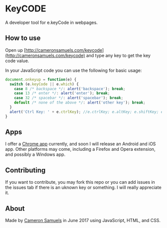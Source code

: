 # KeyCODE
A developer tool for e.keyCode in webpages.

## How to use
Open up [http://cameronsamuels.com/keycode](http://cameronsamuels.com/keycode) and type any key to get the key code value.

In your JavaScript code you can use the following for basic usage:

```javascript
document.onkeyup = function(e) {
  switch (e.keyCode || e.which) {
    case 8 /* backspace */: alert('backspace'); break;
    case 13 /* enter */: alert('enter'); break;
    case 32 /* spacebar */: alert('spacebar'); break;
    default /* none of the above */: alert('other key'); break;
  }
  alert('Ctrl Key: ' + e.ctrlKey); //e.ctrlKey; e.altKey; e.shiftKey; e.metaKey;
}
```
## Apps
I offer a [Chrome app](https://goo.gl/eQfc6p) currently, and soon I will release an Android and iOS app. Other platforms may come, including a Firefox and Opera extension, and possibly a Windows app.

## Contributing
If you want to contribute, you may fork this repo or you can add issues in the issues tab if there is an uknown key or something. I will really appreciate it.

## About
Made by [Cameron Samuels](http://cameronsamuels.com) in June 2017 using JavaScript, HTML, and CSS.